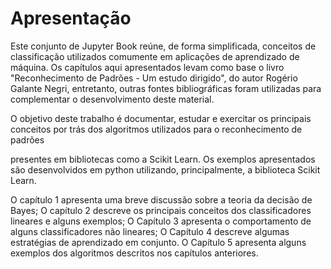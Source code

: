 <style>
    legend {
        font-size: 16px;
    }
    main {
        text-align: justify;
    }
</style>

# Apresentação

Este conjunto de Jupyter Book reúne, de forma simplificada, conceitos de classificação utilizados comumente em aplicações de aprendizado de máquina. Os capítulos aqui apresentados levam como base o livro "Reconhecimento de Padrões - Um estudo dirigido", do autor Rogério Galante Negri, entretanto, outras fontes bibliográficas foram utilizadas para complementar o desenvolvimento deste material.

<!-- Os capítulos contém, de forma resumida, trechos do livro "Reconhecimento de Padrões - Um estudo dirigido", do autor Rogério Galante Negri. -->

O objetivo deste trabalho é documentar, estudar e exercitar os principais conceitos por trás dos algoritmos utilizados para o reconhecimento de padrões 

presentes em bibliotecas como a Scikit Learn. Os exemplos apresentados são desenvolvidos em python utilizando, principalmente, a biblioteca Scikit Learn.

O capítulo 1 apresenta uma breve discussão sobre a teoria da decisão de Bayes; O capítulo 2 descreve os principais conceitos dos classificadores lineares e alguns exemplos; O Capítulo 3 apresenta o comportamento de alguns classificadores não lineares; O Capítulo 4 descreve algumas estratégias de aprendizado em conjunto. O Capítulo 5 apresenta alguns exemplos dos algoritmos descritos nos capítulos anteriores.

```{tableofcontents}
```
